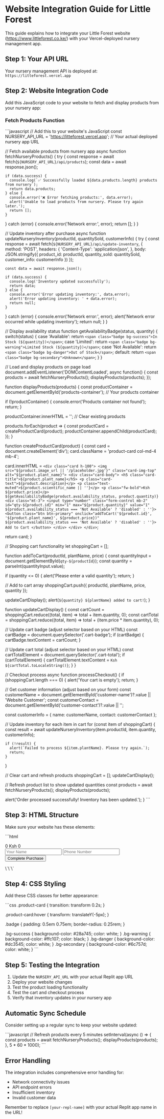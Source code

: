 # Website Integration Guide for Little Forest

This guide explains how to integrate your Little Forest website (https://www.littleforest.co.ke/) with your Vercel-deployed nursery management app.

## Step 1: Your API URL

Your nursery management API is deployed at: `https://litteforest.vercel.app`

## Step 2: Website Integration Code

Add this JavaScript code to your website to fetch and display products from your nursery app:

### Fetch Products Function
\`\`\`javascript
// Add this to your website's JavaScript
const NURSERY_API_URL = 'https://litteforest.vercel.app'; // Your actual deployed nursery app URL

// Fetch available products from nursery app
async function fetchNurseryProducts() {
  try {
    const response = await fetch(`${NURSERY_API_URL}/api/products`);
    const data = await response.json();
    
    if (data.success) {
      console.log(`✅ Successfully loaded ${data.products.length} products from nursery`);
      return data.products;
    } else {
      console.error('❌ Error fetching products:', data.error);
      alert('Unable to load products from nursery. Please try again later.');
      return [];
    }
  } catch (error) {
    console.error('Network error:', error);
    return [];
  }
}

// Update inventory after purchase
async function updateNurseryInventory(productId, quantitySold, customerInfo) {
  try {
    const response = await fetch(`${NURSERY_API_URL}/api/update-inventory`, {
      method: 'POST',
      headers: {
        'Content-Type': 'application/json',
      },
      body: JSON.stringify({
        product_id: productId,
        quantity_sold: quantitySold,
        customer_info: customerInfo
      })
    });
    
    const data = await response.json();
    
    if (data.success) {
      console.log('Inventory updated successfully');
      return data;
    } else {
      console.error('Error updating inventory:', data.error);
      alert('Error updating inventory: ' + data.error);
      return null;
    }
  } catch (error) {
    console.error('Network error:', error);
    alert('Network error occurred while updating inventory');
    return null;
  }
}

// Display availability status
function getAvailabilityBadge(status, quantity) {
  switch(status) {
    case 'Available':
      return `<span class="badge bg-success">In Stock (${quantity})</span>`;
    case 'Limited':
      return `<span class="badge bg-warning">Limited Stock (${quantity})</span>`;
    case 'Not Available':
      return `<span class="badge bg-danger">Out of Stock</span>`;
    default:
      return `<span class="badge bg-secondary">Unknown</span>`;
  }
}

// Load and display products on page load
document.addEventListener('DOMContentLoaded', async function() {
  const products = await fetchNurseryProducts();
  displayProducts(products);
});

function displayProducts(products) {
  const productContainer = document.getElementById('products-container'); // Your products container
  
  if (!productContainer) {
    console.error('Products container not found');
    return;
  }
  
  productContainer.innerHTML = ''; // Clear existing products
  
  products.forEach(product => {
    const productCard = createProductCard(product);
    productContainer.appendChild(productCard);
  });
}

function createProductCard(product) {
  const card = document.createElement('div');
  card.className = 'product-card col-md-4 mb-4';
  
  card.innerHTML = `
    <div class="card h-100">
      <img src="${product.image_url || '/placeholder.jpg'}" class="card-img-top" alt="${product.plant_name}">
      <div class="card-body">
        <h5 class="card-title">${product.plant_name}</h5>
        <p class="card-text">${product.description}</p>
        <p class="text-muted">${product.scientific_name || ''}</p>
        <p class="fw-bold">Ksh ${product.price}</p>
        ${getAvailabilityBadge(product.availability_status, product.quantity)}
        <div class="mt-3">
          <input type="number" class="form-control mb-2" id="qty-${product.id}" min="1" max="${product.quantity}" value="1" ${product.availability_status === 'Not Available' ? 'disabled' : ''}>
          <button class="btn btn-primary" onclick="addToCart('${product.id}', '${product.plant_name}', ${product.price})" ${product.availability_status === 'Not Available' ? 'disabled' : ''}>
            Add to Cart
          </button>
        </div>
      </div>
    </div>
  `;
  
  return card;
}

// Shopping cart functionality
let shoppingCart = [];

function addToCart(productId, plantName, price) {
  const quantityInput = document.getElementById(`qty-${productId}`);
  const quantity = parseInt(quantityInput.value);
  
  if (quantity <= 0) {
    alert('Please enter a valid quantity');
    return;
  }
  
  // Add to cart array
  shoppingCart.push({
    productId,
    plantName,
    price,
    quantity
  });
  
  updateCartDisplay();
  alert(`${quantity} ${plantName} added to cart!`);
}

function updateCartDisplay() {
  const cartCount = shoppingCart.reduce((total, item) => total + item.quantity, 0);
  const cartTotal = shoppingCart.reduce((total, item) => total + (item.price * item.quantity), 0);
  
  // Update cart badge (adjust selector based on your HTML)
  const cartBadge = document.querySelector('.cart-badge');
  if (cartBadge) {
    cartBadge.textContent = cartCount;
  }
  
  // Update cart total (adjust selector based on your HTML)
  const cartTotalElement = document.querySelector('.cart-total');
  if (cartTotalElement) {
    cartTotalElement.textContent = `Ksh ${cartTotal.toLocaleString()}`;
  }
}

// Checkout process
async function processCheckout() {
  if (shoppingCart.length === 0) {
    alert('Your cart is empty');
    return;
  }
  
  // Get customer information (adjust based on your form)
  const customerName = document.getElementById('customer-name')?.value || 'Website Customer';
  const customerContact = document.getElementById('customer-contact')?.value || '';
  
  const customerInfo = {
    name: customerName,
    contact: customerContact
  };
  
  // Update inventory for each item in cart
  for (const item of shoppingCart) {
    const result = await updateNurseryInventory(item.productId, item.quantity, customerInfo);
    
    if (!result) {
      alert(`Failed to process ${item.plantName}. Please try again.`);
      return;
    }
  }
  
  // Clear cart and refresh products
  shoppingCart = [];
  updateCartDisplay();
  
  // Refresh product list to show updated quantities
  const products = await fetchNurseryProducts();
  displayProducts(products);
  
  alert('Order processed successfully! Inventory has been updated.');
}
\`\`\`

## Step 3: HTML Structure

Make sure your website has these elements:

\`\`\`html
<!-- Products container -->
<div id="products-container" class="row">
  <!-- Products will be loaded here -->
</div>

<!-- Cart summary -->
<div class="cart-summary">
  <span class="cart-badge">0</span>
  <span class="cart-total">Ksh 0</span>
</div>

<!-- Customer form (optional) -->
<form id="customer-form">
  <input type="text" id="customer-name" placeholder="Your Name">
  <input type="tel" id="customer-contact" placeholder="Phone Number">
  <button type="button" onclick="processCheckout()">Complete Purchase</button>
</form>
\`\`\`

## Step 4: CSS Styling

Add these CSS classes for better appearance:

\`\`\`css
.product-card {
  transition: transform 0.2s;
}

.product-card:hover {
  transform: translateY(-5px);
}

.badge {
  padding: 0.5em 0.75em;
  border-radius: 0.25rem;
}

.bg-success { background-color: #28a745; color: white; }
.bg-warning { background-color: #ffc107; color: black; }
.bg-danger { background-color: #dc3545; color: white; }
.bg-secondary { background-color: #6c757d; color: white; }
\`\`\`

## Step 5: Testing the Integration

1. Update the `NURSERY_API_URL` with your actual Replit app URL
2. Deploy your website changes
3. Test the product loading functionality
4. Test the cart and checkout process
5. Verify that inventory updates in your nursery app

## Automatic Sync Schedule

Consider setting up a regular sync to keep your website updated:

\`\`\`javascript
// Refresh products every 5 minutes
setInterval(async () => {
  const products = await fetchNurseryProducts();
  displayProducts(products);
}, 5 * 60 * 1000);
\`\`\`

## Error Handling

The integration includes comprehensive error handling for:
- Network connectivity issues
- API endpoint errors
- Insufficient inventory
- Invalid customer data

Remember to replace `[your-repl-name]` with your actual Replit app name in the URL!
